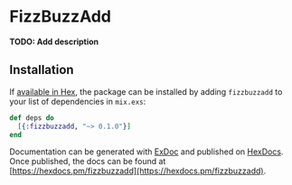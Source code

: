 # FizzBuzzAdd

**TODO: Add description**

## Installation

If [available in Hex](https://hex.pm/docs/publish), the package can be installed
by adding `fizzbuzzadd` to your list of dependencies in `mix.exs`:

```elixir
def deps do
  [{:fizzbuzzadd, "~> 0.1.0"}]
end
```

Documentation can be generated with [ExDoc](https://github.com/elixir-lang/ex_doc)
and published on [HexDocs](https://hexdocs.pm). Once published, the docs can
be found at [https://hexdocs.pm/fizzbuzzadd](https://hexdocs.pm/fizzbuzzadd).

